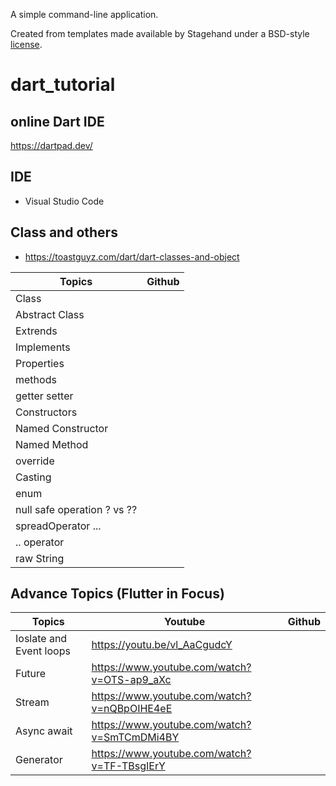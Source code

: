 A simple command-line application.

Created from templates made available by Stagehand under a BSD-style
[license](https://github.com/dart-lang/stagehand/blob/master/LICENSE).
# dart_tutorial

## online Dart IDE
https://dartpad.dev/

## IDE
- Visual Studio Code

## Class and others
- https://toastguyz.com/dart/dart-classes-and-object

| Topics | Github |
| ------ | ------ |
| Class |
| Abstract Class |
| Extrends |
| Implements |
| Properties |
| methods |
| getter setter |
| Constructors |
| Named Constructor |
| Named Method |
| override |
| Casting |
| enum |
| null safe operation ? vs ?? |
| spreadOperator ... |
| .. operator|
| raw String |


## Advance Topics (Flutter in Focus)

| Topics | Youtube | Github |
|-|-|-|
| Ioslate and Event loops | https://youtu.be/vl_AaCgudcY |  | 
| Future | https://www.youtube.com/watch?v=OTS-ap9_aXc | |
| Stream | https://www.youtube.com/watch?v=nQBpOIHE4eE  | |
| Async await | https://www.youtube.com/watch?v=SmTCmDMi4BY | 
| Generator | https://www.youtube.com/watch?v=TF-TBsgIErY | |


